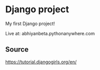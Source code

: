 # Django project

My first Django project!

Live at: abhiyanbeta.pythonanywhere.com

## Source

https://tutorial.djangogirls.org/en/
